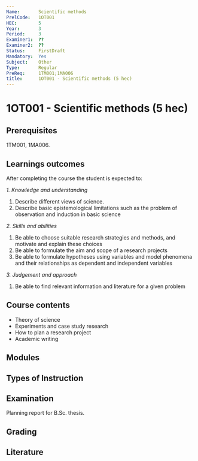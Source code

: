 ```yaml
---
Name:       Scientific methods
PrelCode:   1OT001
HEC:        5
Year:       3
Period:     3
Examiner1:  ??    
Examiner2:  ??
Status:     FirstDraft
Mandatory:  Yes
Subject:    Other
Type:       Regular
PreReq:     1TM001;1MA006 
title:      1OT001 - Scientific methods (5 hec)
---
```


# 1OT001 - Scientific methods (5 hec)

## Prerequisites

1TM001, 1MA006.

## Learnings outcomes

After completing the course the student is expected to:

*1. Knowledge and understanding*

1. Describe different views of science.
1. Describe basic epistemological limitations such as the problem of observation and induction in basic science

*2.	Skills and abilities*

1. Be able to choose suitable research strategies and methods, and motivate and explain these choices
1. Be able to formulate the aim and scope of a research projects
1. Be able to formulate hypotheses using variables and model phenomena and their relationships as dependent and independent variables

*3.	Judgement and approach*

1. Be able to find relevant information and literature for a given problem

## Course contents

- Theory of science
- Experiments and case study research
- How to plan a research project
- Academic writing

## Modules

## Types of Instruction

## Examination

Planning report for B.Sc. thesis.

## Grading

## Literature